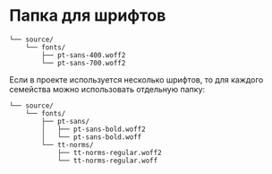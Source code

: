 # Папка для шрифтов

```shell
└── source/
    └── fonts/
        ├── pt-sans-400.woff2
        └── pt-sans-700.woff2
```

Если в проекте используется несколько шрифтов, то для каждого семейства можно использовать отдельную папку:

```shell
└── source/
    └── fonts/
        ├── pt-sans/
        │   ├── pt-sans-bold.woff2
        │   └── pt-sans-bold.woff
        └── tt-norms/
            ├── tt-norms-regular.woff2
            └── tt-norms-regular.woff
```
